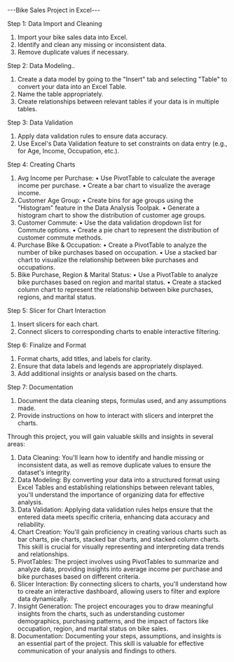 ---Bike Sales Project in Excel---

Step 1: Data Import and Cleaning
1.	Import your bike sales data into Excel.
2.	Identify and clean any missing or inconsistent data.
3.	Remove duplicate values if necessary.

Step 2: Data Modeling..
1.	Create a data model by going to the "Insert" tab and selecting "Table" to convert your data into an Excel Table.
2.	Name the table appropriately.
3.	Create relationships between relevant tables if your data is in multiple tables.

Step 3: Data Validation
1.	Apply data validation rules to ensure data accuracy.
2.	Use Excel's Data Validation feature to set constraints on data entry (e.g., for Age, Income, Occupation, etc.).

Step 4: Creating Charts
1.	Avg Income per Purchase:
•	Use PivotTable to calculate the average income per purchase.
•	Create a bar chart to visualize the average income.
2.	Customer Age Group:
•	Create bins for age groups using the "Histogram" feature in the Data Analysis Toolpak.
•	Generate a histogram chart to show the distribution of customer age groups.
3.	Customer Commute:
•	Use the data validation dropdown list for Commute options.
•	Create a pie chart to represent the distribution of customer commute methods.
4.	Purchase Bike & Occupation:
•	Create a PivotTable to analyze the number of bike purchases based on occupation.
•	Use a stacked bar chart to visualize the relationship between bike purchases and occupations.
5.	Bike Purchase, Region & Marital Status:
•	Use a PivotTable to analyze bike purchases based on region and marital status.
•	Create a stacked column chart to represent the relationship between bike purchases, regions, and marital status.

Step 5: Slicer for Chart Interaction
1.	Insert slicers for each chart.
2.	Connect slicers to corresponding charts to enable interactive filtering.

Step 6: Finalize and Format
1.	Format charts, add titles, and labels for clarity.
2.	Ensure that data labels and legends are appropriately displayed.
3.	Add additional insights or analysis based on the charts.

Step 7: Documentation
1.	Document the data cleaning steps, formulas used, and any assumptions made.
2.	Provide instructions on how to interact with slicers and interpret the charts.

Through this project, you will gain valuable skills and insights in several areas:
1.	Data Cleaning: You'll learn how to identify and handle missing or inconsistent data, as well as remove duplicate values to ensure the dataset's integrity.
2.	Data Modeling: By converting your data into a structured format using Excel Tables and establishing relationships between relevant tables, you'll understand the importance of organizing data for effective analysis.
3.	Data Validation: Applying data validation rules helps ensure that the entered data meets specific criteria, enhancing data accuracy and reliability.
4.	Chart Creation: You'll gain proficiency in creating various charts such as bar charts, pie charts, stacked bar charts, and stacked column charts. This skill is crucial for visually representing and interpreting data trends and relationships.
5.	PivotTables: The project involves using PivotTables to summarize and analyze data, providing insights into average income per purchase and bike purchases based on different criteria.
6.	Slicer Interaction: By connecting slicers to charts, you'll understand how to create an interactive dashboard, allowing users to filter and explore data dynamically.
7.	Insight Generation: The project encourages you to draw meaningful insights from the charts, such as understanding customer demographics, purchasing patterns, and the impact of factors like occupation, region, and marital status on bike sales.
8.	Documentation: Documenting your steps, assumptions, and insights is an essential part of the project. This skill is valuable for effective communication of your analysis and findings to others.

